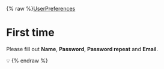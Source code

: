 {% raw %}[UserPreferences](https://blog.inductorsoftware.com/docsproto/missing/UserPreferences)

# First time

Please fill out **Name**, **Password**, **Password repeat** and
**Email**.

:bulb:
<update date omitted for speed>{% endraw %}